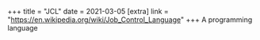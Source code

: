+++
title = "JCL"
date = 2021-03-05
[extra]
link = "https://en.wikipedia.org/wiki/Job_Control_Language"
+++
A programming language

